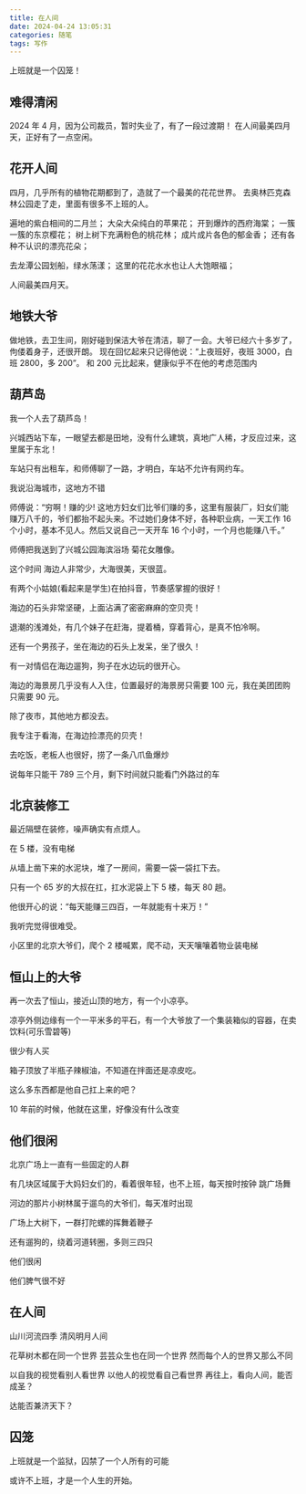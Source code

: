 ```yaml
---
title: 在人间
date: 2024-04-24 13:05:31
categories: 随笔
tags: 写作
---
```


上班就是一个囚笼！

<!-- more -->

## 难得清闲

2024 年 4 月，因为公司裁员，暂时失业了，有了一段过渡期！
在人间最美四月天，正好有了一点空闲。

## 花开人间

四月，几乎所有的植物花期都到了，造就了一个最美的花花世界。
去奥林匹克森林公园走了走，里面有很多不上班的人。

遍地的紫白相间的二月兰；
大朵大朵纯白的苹果花；
开到爆炸的西府海棠；
一簇一簇的东京樱花；
树上树下充满粉色的桃花林；
成片成片各色的郁金香；
还有各种不认识的漂亮花朵；

去龙潭公园划船，绿水荡漾；
这里的花花水水也让人大饱眼福；

人间最美四月天。

## 地铁大爷

做地铁，去卫生间，刚好碰到保洁大爷在清洁，聊了一会。大爷已经六十多岁了，佝偻着身子，还很开朗。
现在回忆起来只记得他说：“上夜班好，夜班 3000，白班 2800，多 200”。
和 200 元比起来，健康似乎不在他的考虑范围内

## 葫芦岛

我一个人去了葫芦岛！

兴城西站下车，一眼望去都是田地，没有什么建筑，真地广人稀，才反应过来，这里属于东北！

车站只有出租车，和师傅聊了一路，才明白，车站不允许有网约车。

我说沿海城市，这地方不错

师傅说：“穷啊！赚的少! 这地方妇女们比爷们赚的多，这里有服装厂，妇女们能赚万八千的，爷们都抬不起头来。不过她们身体不好，各种职业病，一天工作 16 个小时，基本不见人。然后又说自己一天开车 16 个小时，一个月也能赚八千。”

师傅把我送到了兴城公园海滨浴场 菊花女雕像。

这个时间 海边人非常少，大海很美，天很蓝。

有两个小姑娘(看起来是学生)在拍抖音，节奏感掌握的很好！

海边的石头非常坚硬，上面沾满了密密麻麻的空贝壳！

退潮的浅滩处，有几个妹子在赶海，提着桶，穿着背心，是真不怕冷啊。

还有一个男孩子，坐在海边的石头上发呆，坐了很久！

有一对情侣在海边遛狗，狗子在水边玩的很开心。

海边的海景房几乎没有人入住，位置最好的海景房只需要 100 元，我在美团团购只需要 90 元。

除了夜市，其他地方都没去。

我专注于看海，在海边捡漂亮的贝壳！

去吃饭，老板人也很好，捞了一条八爪鱼爆炒

说每年只能干 789 三个月，剩下时间就只能看门外路过的车

## 北京装修工

最近隔壁在装修，噪声确实有点烦人。

在 5 楼，没有电梯

从墙上凿下来的水泥块，堆了一房间，需要一袋一袋扛下去。

只有一个 65 岁的大叔在扛，扛水泥袋上下 5 楼，每天 80 趟。

他很开心的说：“每天能赚三四百，一年就能有十来万！”

我听完觉得很难受。

小区里的北京大爷们，爬个 2 楼喊累，爬不动，天天嚷嚷着物业装电梯

## 恒山上的大爷

再一次去了恒山，接近山顶的地方，有一个小凉亭。

凉亭外侧边缘有一个一平米多的平石，有一个大爷放了一个集装箱似的容器，在卖饮料(可乐雪碧等)

很少有人买

箱子顶放了半瓶子辣椒油，不知道在拌面还是凉皮吃。

这么多东西都是他自己扛上来的吧？

10 年前的时候，他就在这里，好像没有什么改变

## 他们很闲

北京广场上一直有一些固定的人群

有几块区域属于大妈妇女们的，看着很年轻，也不上班，每天按时按钟 跳广场舞

河边的那片小树林属于遛鸟的大爷们，每天准时出现

广场上大树下，一群打陀螺的挥舞着鞭子

还有遛狗的，绕着河道转圈，多则三四只

他们很闲

他们脾气很不好

## 在人间

山川河流四季
清风明月人间

花草树木都在同一个世界
芸芸众生也在同一个世界
然而每个人的世界又那么不同

以自我的视觉看别人看世界
以他人的视觉看自己看世界
再往上，看向人间，能否成圣？

达能否兼济天下？

## 囚笼

上班就是一个监狱，囚禁了一个人所有的可能

或许不上班，才是一个人生的开始。
